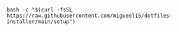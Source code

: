 `bash -c "$(curl -fsSL https://raw.githubusercontent.com/migueel15/dotfiles-installer/main/setup")`
